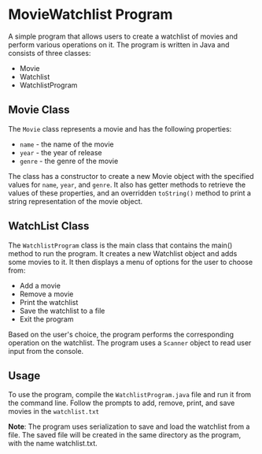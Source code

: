 # MovieWatchlist Program
A simple program that allows users to create a watchlist of movies and perform various operations on it. The program is written in Java and consists of three classes:
 - Movie
 - Watchlist
 - WatchlistProgram

## Movie Class
The `Movie` class represents a movie and has the following properties:
- `name` - the name of the movie
- `year` - the year of release
- `genre` - the genre of the movie

The class has a constructor to create a new Movie object with the specified values for `name`, `year`, and `genre`. 
It also has getter methods to retrieve the values of these properties, and an overridden `toString()` method to print a string representation of the movie object.

## WatchList Class
The `WatchlistProgram` class is the main class that contains the main() method to run the program. 
It creates a new Watchlist object and adds some movies to it. It then displays a menu of options for the user to choose from:
 - Add a movie
 - Remove a movie
 - Print the watchlist
 - Save the watchlist to a file
 - Exit the program

Based on the user's choice, the program performs the corresponding operation on the watchlist. 
The program uses a `Scanner` object to read user input from the console.

## Usage
To use the program, compile the `WatchlistProgram.java` file and run it from the command line.
Follow the prompts to add, remove, print, and save movies in the `watchlist.txt`

**Note**: The program uses serialization to save and load the watchlist from a file. The saved file will be created in the same directory as the program, with the name watchlist.txt.
